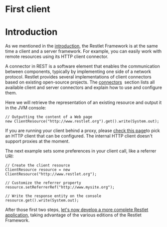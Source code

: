 First client
============

Introduction
============

As we mentioned in the
[introduction](http://wiki.restlet.org/docs_2.0/13-restlet/21-restlet.html "Welcome to the Restlet Framework !"),
the Restlet Framework is at the same time a client and a server
framework. For example, you can easily work with remote resources using
its HTTP client connector.

A connector in REST is a software element that enables the communication
between components, typically by implementing one side of a network
protocol. Restlet provides several implementations of client connectors
based on existing open-source projects. The
[connectors](http://wiki.restlet.org/docs_2.0/13-restlet/27-restlet/325-restlet/37-restlet.html "Connectors") 
section lists all available client and server connectors and explain how
to use and configure them.

Here we will retrieve the representation of an existing resource and
output it in the JVM console:

~~~~ {.brush: .java}
// Outputting the content of a Web page  
new ClientResource("http://www.restlet.org").get().write(System.out);  
~~~~

If you are running your client behind a proxy, please [check this
page](http://wiki.restlet.org/docs_2.0/13-restlet/27-restlet/325-restlet/37-restlet.html)to
pick an HTTP client that can be configured. The internal HTTP client
doesn't support proxies at the moment.

The next example sets some preferences in your client call, like a
referrer URI:

~~~~ {.brush: .java}
// Create the client resource  
ClientResource resource = new ClientResource("http://www.restlet.org");  
 
// Customize the referrer property  
resource.setReferrerRef("http://www.mysite.org");  

// Write the response entity on the console
resource.get().write(System.out);  
~~~~

After those first two steps, [let's now develop a more complete Restlet
application](http://wiki.restlet.org/docs_2.0/13-restlet/21-restlet/318-restlet/303-restlet.html "First application"),
taking advantage of the various editions of the Restlet Framework.

